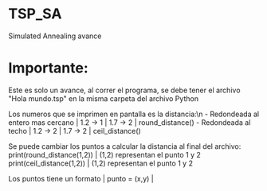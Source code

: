 # TSP_SA
Simulated Annealing avance

# Importante:
  Este es solo un avance, al correr el programa, se debe tener el archivo "Hola mundo.tsp" en la misma carpeta del archivo Python
  
  Los numeros que se imprimen en pantalla es la distancia:\n
    - Redondeada al entero mas cercano | 1.2 -> 1 | 1.7 -> 2 | round_distance()
    - Redondeada al techo              | 1.2 -> 2 | 1.7 -> 2 | ceil_distance()
    
  Se puede cambiar los puntos a calcular la distancia al final del archivo:
    print(round_distance(1,2)) | (1,2) representan el punto 1 y 2
    print(ceil_distance(1,2))  | (1,2) representan el punto 1 y 2
   
  Los puntos tiene un formato | punto = (x,y) |
